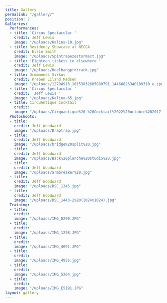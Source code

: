 ```yaml
---
title: Gallery
permalink: "/gallery/"
position: 2
Galleries:
  Performances:
  - title: 'Circus Spectacular '
    credit: Jeff Lewis
    image: "/uploads/Kalina-10.jpg"
  - title: Residency Showcase at NECCA
    credit: Elsie Smith
    image: "/uploads/Spintrapezestormact.jpg"
  - title: 'Eighteen tickets to elsewhere '
    credit: Jeff Lewis
    image: "/uploads/Heelhangprotrack.jpg"
  - title: Drommenes Sirkus
    credit: Preben Liland Madsen
    image: "/uploads/12794913_10153832605980791_14466826340189310_o.jpg"
  - title: 'Circus Spectacular '
    credit: 'Jeff Lewis '
    image: "/uploads/Kalina-65.jpg"
  - title: CirquAntique Cocktail
    credit:
    image: "/uploads/Cirquantique%20-%20Cocktail%2022%20octobre%202017-8528.jpg"
  Photoshoots:
  - title:
    credit: Jeff Woodward
    image: "/uploads/Draptrap.jpg"
  - title:
    credit: Jeff Woodward
    image: "/uploads/bridge%20split%20.jpg"
  - title:
    credit: Jeff Woodward
    image: "/uploads/Back%20planche%20studio%20.jpg"
  - title:
    credit: Jeff Woodward
    image: "/uploads/armbreaker%20.jpg"
  - title:
    credit: Jeff Woodward
    image: "/uploads/DSC_1345.jpg"
  - title:
    credit: Jeff Woodward
    image: "/uploads/DSC_1443-2%20(1024x1024).jpg"
  Training:
  - title:
    credit:
    image: "/uploads/IMG_0290.JPG"
  - title:
    credit:
    image: "/uploads/IMG_1298.JPG"
  - title:
    credit:
    image: "/uploads/IMG_4091.JPG"
  - title:
    credit:
    image: "/uploads/IMG_4955.jpg"
  - title:
    credit:
    image: "/uploads/IMG_5364.jpg"
  - title:
    credit:
    image: "/uploads/IMG_E5191.JPG"
layout: gallery
---
```

